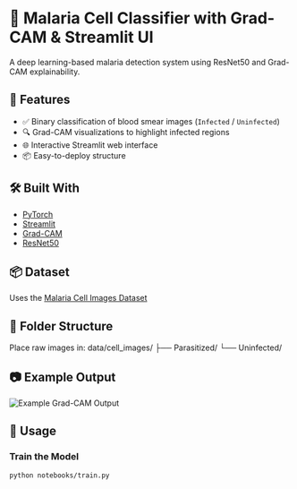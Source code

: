 # 🧬 Malaria Cell Classifier with Grad-CAM & Streamlit UI

A deep learning-based malaria detection system using ResNet50 and Grad-CAM explainability.

## 🚀 Features

- ✅ Binary classification of blood smear images (`Infected` / `Uninfected`)
- 🔍 Grad-CAM visualizations to highlight infected regions
- 🌐 Interactive Streamlit web interface
- 📦 Easy-to-deploy structure

## 🛠️ Built With

- [PyTorch](https://pytorch.org/) 
- [Streamlit](https://streamlit.io/) 
- [Grad-CAM](https://arxiv.org/abs/1610.02391) 
- [ResNet50](https://pytorch.org/vision/stable/models.html) 

## 📦 Dataset

Uses the [Malaria Cell Images Dataset](https://www.kaggle.com/iarunava/cell-images-for-detecting-malaria) 

## 📁 Folder Structure

Place raw images in:
data/cell_images/
├── Parasitized/
└── Uninfected/


## 📷 Example Output

![Example Grad-CAM Output](image.png)

## 🧪 Usage

### Train the Model
```bash
python notebooks/train.py